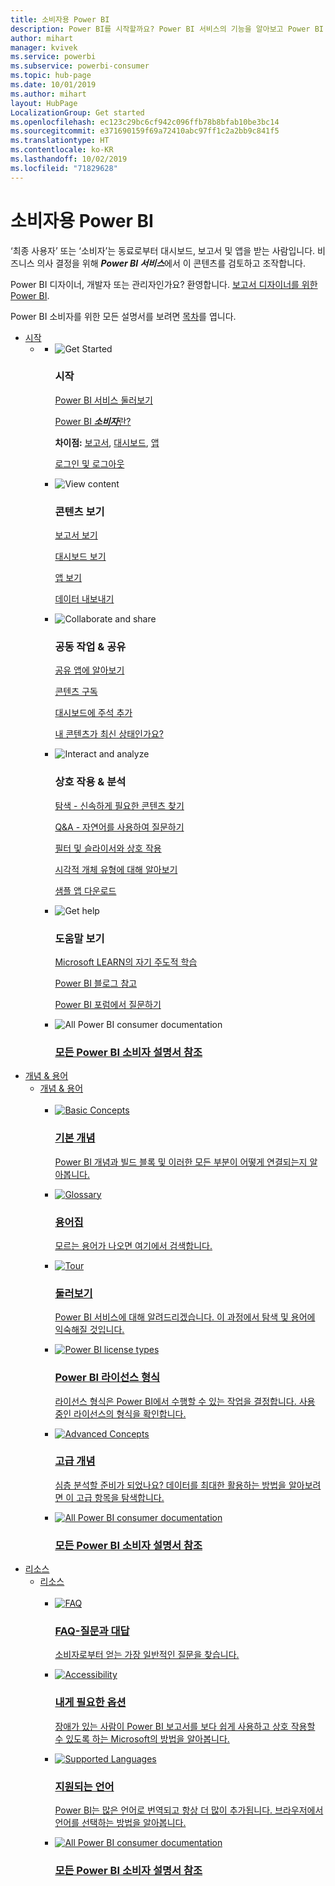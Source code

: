 ```yaml
---
title: 소비자용 Power BI
description: Power BI를 시작할까요? Power BI 서비스의 기능을 알아보고 Power BI 소비자 또는 최종 사용자로 이 기능을 통해 할 수 있는 작업을 확인하세요.
author: mihart
manager: kvivek
ms.service: powerbi
ms.subservice: powerbi-consumer
ms.topic: hub-page
ms.date: 10/01/2019
ms.author: mihart
layout: HubPage
LocalizationGroup: Get started
ms.openlocfilehash: ec123c29bc6cf942c096ffb78b8bfab10be3bc14
ms.sourcegitcommit: e371690159f69a72410abc97ff1c2a2bb9c841f5
ms.translationtype: HT
ms.contentlocale: ko-KR
ms.lasthandoff: 10/02/2019
ms.locfileid: "71829628"
---
```

<div id="main" class="v2">
      <div class="container">
            <h1 class="">소비자용 Power BI</h1>
            <p>‘최종 사용자’ 또는 ‘소비자’는 동료로부터 대시보드, 보고서 및 앱을 받는 사람입니다.<b></b><b></b> 비즈니스 의사 결정을 위해 <b><i>Power BI 서비스</i></b>에서 이 콘텐츠를 검토하고 조작합니다.</p>
            <p>Power BI 디자이너, 개발자 또는 관리자인가요? 환영합니다. <a href="../power-bi-creator-landing.md">보고서 디자이너를 위한 Power BI</a>.</p>
            <p>Power BI 소비자를 위한 모든 설명서를 보려면 <a href="end-user-consumer.md">목차</a>를 엽니다.</p>
            <ul class="pivots">
            <li>
                <a href="#get-started" data-linktype="self-bookmark">시작</a>
                <ul id="get-started" class="cardsF">
                    <li>
                        <a data-default="true" href="#getstarted" data-linktype="self-bookmark"></a>
                        <ul id="getstarted" class="cardsF">
                            <li>
                                <div class="cardSize">
                                    <div class="cardPadding">
                                        <div class="card">
                                            <div class="cardImageOuter">
                                                <div class="cardImage">
                                                    <img alt="Get Started" src="media/end-user-consumer/get-started.svg" data-linktype="relative-path">
                                                </div>
                                            </div>
                                            <div class="cardText">
                                                <h3>시작</h3>
                                                <p><a href="/power-bi/consumer/end-user-reading-view" data-linktype="absolute-path">Power BI 서비스 둘러보기</a></p>
                                                <p><a href="/power-bi/consumer/end-user-consumer" data-linktype="absolute-path">Power BI <b><i>소비자</i></b>란?</a></p>
                                                <p><b>차이점:</b> <a href="/power-bi/consumer/end-user-reports" data-linktype="absolute-path">보고서</a>, <a href="/power-bi/consumer/end-user-dashboards" data-linktype="absolute-path">대시보드</a>, <a href="/power-bi/consumer/end-user-apps" data-linktype="absolute-path">앱</a></p>
                                                <p><a href="/power-bi/consumer/end-user-sign-in" data-linktype="absolute-path">로그인 및 로그아웃</a></p>
                                            </div>
                                        </div>
                                    </div>
                                </div>
                            </li>
                            <li>
                                <div class="cardSize">
                                    <div class="cardPadding">
                                        <div class="card">
                                            <div class="cardImageOuter">
                                                <div class="cardImage">
                                                    <img alt="View content" src="media/end-user-consumer/view-content.svg" data-linktype="relative-path">
                                                </div>
                                            </div>
                                            <div class="cardText">
                                                <h3>콘텐츠 보기</h3>
                                                <p><a href="/power-bi/consumer/end-user-report-open" data-linktype="absolute-path">보고서 보기</a></p>
                                                <p><a href="/power-bi/consumer/end-user-dashboard-open" data-linktype="absolute-path">대시보드 보기</a></p>
                                                <p><a href="/power-bi/consumer/end-user-app-view" data-linktype="absolute-path">앱 보기</a></p>
                                                <p><a href="/power-bi/consumer/end-user-export" data-linktype="absolute-path">데이터 내보내기</a>
                                            </div>
                                        </div>
                                    </div>
                                </div>
                            </li>
                            <li>
                                <div class="cardSize">
                                    <div class="cardPadding">
                                        <div class="card">
                                            <div class="cardImageOuter">
                                                <div class="cardImage">
                                                    <img alt="Collaborate and share" src="media/end-user-consumer/collaborate-share.svg" data-linktype="relative-path">
                                                </div>
                                            </div>
                                            <div class="cardText">
                                                <h3>공동 작업 &amp; 공유</h3>
                                                <p><a href="/power-bi/consumer/end-user-apps" data-linktype="absolute-path">공유 앱에 알아보기</a></p>
                                                <p><a href="/power-bi/consumer/end-user-subscribe" data-linktype="absolute-path">콘텐츠 구독</a></p>
                                                <p><a href="/power-bi/consumer/end-user-comment" data-linktype="absolute-path">대시보드에 주석 추가</a></p>
                                                <p><a href="/power-bi/consumer/end-user-fresh" data-linktype="absolute-path">내 콘텐츠가 최신 상태인가요?</a></p>
                                            </div>
                                        </div>
                                    </div>
                                </div>
                            </li>
                            <li>
                                <div class="cardSize">
                                    <div class="cardPadding">
                                        <div class="card">
                                            <div class="cardImageOuter">
                                                <div class="cardImage">
                                                    <img alt="Interact and analyze" src="media/end-user-consumer/interact-analyze.svg" data-linktype="relative-path">
                                                </div>
                                            </div>
                                            <div class="cardText">
                                                <h3>상호 작용 &amp; 분석</h3>
                                                <p><a href="/power-bi/consumer/end-user-experience" data-linktype="absolute-path">탐색 - 신속하게 필요한 콘텐츠 찾기</a></p>
                                                <p><a href="/power-bi/consumer/end-user-q-and-a" data-linktype="absolute-path">Q&amp;A - 자연어를 사용하여 질문하기</a></p>
                                                <p><a href="/power-bi/consumer/end-user-report-filter" data-linktype="absolute-path">필터 및 슬라이서와 상호 작용</a></p>
                                                <p><a href="/power-bi/consumer/end-user-visual-type" data-linktype="absolute-path">시각적 개체 유형에 대해 알아보기</a></p>
                                                <p><a href="/power-bi/consumer/end-user-app-marketing" data-linktype="absolute-path">샘플 앱 다운로드</a></p>
                                            </div>
                                        </div>
                                    </div>
                                </div>
                            </li>
                            <li>
                                <div class="cardSize">
                                    <div class="cardPadding">
                                        <div class="card">
                                            <div class="cardImageOuter">
                                                <div class="cardImage">
                                                    <img alt="Get help" src="media/end-user-consumer/get-help.svg" data-linktype="relative-path">
                                                </div>
                                            </div>
                                            <div class="cardText">
                                                <h3>도움말 보기</h3>
                                            <p><a href="https://docs.microsoft.com/en-us/learn/paths/consume-data-with-power-bi/" data-linktype="absolute-path">Microsoft LEARN의 자기 주도적 학습</a></p>
                                                <p><a href="https://powerbi.microsoft.com/blog/" data-linktype="absolute-path">Power BI 블로그 참고</a></p>
                                                <p><a href="http://community.powerbi.com/" data-linktype="absolute-path">Power BI 포럼에서 질문하기</a></p>
                                            </div>
                                        </div>
                                    </div>
                                </div>
                            </li>
                            <li>
                                <div class="cardSize">
                                    <div class="cardPadding">
                                        <div class="card">
                                            <div class="cardImageOuter">
                                                <div class="cardImage">
                                                    <img alt="All Power BI consumer documentation" src="media/end-user-consumer/see-all.svg" data-linktype="relative-path">
                                                </div>
                                            </div>
                                            <div class="cardText">
                                                <a href="end-user-consumer.md" data-linktype="absolute-path">
                                                <h3>모든 Power BI 소비자 설명서 참조</h3></a>
                                            </div>
                                        </div>
                                    </div>
                                </div>
                            </li>
                        </ul>
                    </li>
                </ul>
            </li>
            <li>
                <a href="#concepts-terminology" data-linktype="self-bookmark"> 개념 &amp; 용어</a>
                <ul id="concepts-terminology">
                    <li>
                        <a href="#conceptsterminology" data-linktype="self-bookmark"> 개념 &amp; 용어</a>
                        <ul id="conceptsterminology" class="cardsC">
                            <br>
                            <li>
                                <a href="/power-bi/consumer/End-user-basic-concepts" data-linktype="absolute-path">
                                    <div class="cardSize">
                                        <div class="cardPadding">
                                            <div class="card">
                                                <div class="cardImageOuter">
                                                    <div class="cardImage bgdAccent1">
                                                        <img src="media/end-user-consumer/basic-concepts.svg" alt="Basic Concepts" data-linktype="relative-path">
                                                    </div>
                                                </div>
                                                <div class="cardText">
                                                    <h3>기본 개념</h3>
                                                    <p>Power BI 개념과 빌드 블록 및 이러한 모든 부분이 어떻게 연결되는지 알아봅니다.</p>
                                                </div>
                                            </div>
                                        </div>
                                    </div>
                                </a>
                            </li>
                            <li>
                                <a href="/power-bi/consumer/End-user-glossary" data-linktype="absolute-path">
                                    <div class="cardSize">
                                        <div class="cardPadding">
                                            <div class="card">
                                                <div class="cardImageOuter">
                                                    <div class="cardImage bgdAccent1">
                                                        <img src="media/end-user-consumer/glossary.svg" alt="Glossary" data-linktype="relative-path">
                                                    </div>
                                                </div>
                                                <div class="cardText">
                                                    <h3>용어집</h3>
                                                    <p>모르는 용어가 나오면 여기에서 검색합니다.</p>
                                                </div>
                                            </div>
                                        </div>
                                    </div>
                                </a>
                            </li>
                            <li>
                                <a href="/power-bi/consumer/end-user-experience" data-linktype="absolute-path">
                                    <div class="cardSize">
                                        <div class="cardPadding">
                                            <div class="card">
                                                <div class="cardImageOuter">
                                                    <div class="cardImage bgdAccent1">
                                                        <img src="media/end-user-consumer/tour.svg" alt="Tour" data-linktype="relative-path">
                                                    </div>
                                                </div>
                                                <div class="cardText">
                                                    <h3>둘러보기</h3>
                                                    <p>Power BI 서비스에 대해 알려드리겠습니다. 이 과정에서 탐색 및 용어에 익숙해질 것입니다.</p>
                                                </div>
                                            </div>
                                        </div>
                                    </div>
                                </a>
                            </li>
                            <li>
                                <a href="/power-bi/service-admin-licensing-organization" data-linktype="absolute-path">
                                    <div class="cardSize">
                                        <div class="cardPadding">
                                            <div class="card">
                                                <div class="cardImageOuter">
                                                    <div class="cardImage bgdAccent1">
                                                        <img src="media/end-user-consumer/power-bi-license-types.svg" alt="Power BI license types" data-linktype="relative-path">
                                                    </div>
                                                </div>
                                                <div class="cardText">
                                                    <h3>Power BI 라이선스 형식</h3>
                                                    <p>라이선스 형식은 Power BI에서 수행할 수 있는 작업을 결정합니다. 사용 중인 라이선스의 형식을 확인합니다.</p>
                                                </div>
                                            </div>
                                        </div>
                                    </div>
                                </a>
                            </li>
                            <li>
                                <a href="/power-bi/consumer/end-user-featured" data-linktype="absolute-path">
                                    <div class="cardSize">
                                        <div class="cardPadding">
                                            <div class="card">
                                                <div class="cardImageOuter">
                                                    <div class="cardImage bgdAccent1">
                                                        <img src="media/end-user-consumer/advanced-concepts.svg" alt="Advanced Concepts" data-linktype="relative-path">
                                                    </div>
                                                </div>
                                                <div class="cardText">
                                                    <h3>고급 개념</h3>
                                                    <p>심층 분석할 준비가 되었나요? 데이터를 최대한 활용하는 방법을 알아보려면 이 고급 항목을 탐색합니다. </p>
                                                </div>
                                            </div>
                                        </div>
                                    </div>
                                </a>
                            </li>
                            <li>
                                <a href="end-user-consumer.md" data-linktype="absolute-path">
                                    <div class="cardSize">
                                        <div class="cardPadding">
                                            <div class="card">
                                                <div class="cardImageOuter">
                                                    <div class="cardImage bgdAccent1">
                                                        <img src="media/end-user-consumer/See_All_400x140.svg" alt="All Power BI consumer documentation" data-linktype="relative-path">
                                                    </div>
                                                </div>
                                                <div class="cardText">
                                                    <h3>모든 Power BI 소비자 설명서 참조</h3>
                                                </div>
                                            </div>
                                        </div>
                                    </div>
                                </a>
                            </li>
                        </ul>
                    </li>
                </ul>
            </li>
            <li>
                <a href="#resources" data-linktype="self-bookmark">리소스</a>
                <ul id="resources">
                    <li>
                        <a href="#resources" data-linktype="self-bookmark">리소스</a>
                        <ul id="resources" class="cardsC">
                            <br>
                            <li>
                                <a href="/power-bi/consumer/end-user-faq" data-linktype="absolute-path">
                                    <div class="cardSize">
                                        <div class="cardPadding">
                                            <div class="card">
                                                <div class="cardImageOuter">
                                                    <div class="cardImage bgdAccent1">
                                                        <img src="media/end-user-consumer/faq.svg" alt="FAQ" data-linktype="relative-path">
                                                    </div>
                                                </div>
                                                <div class="cardText">
                                                    <h3>FAQ-질문과 대답</h3>
                                                    <p>소비자로부터 얻는 가장 일반적인 질문을 찾습니다.</p>
                                                </div>
                                            </div>
                                        </div>
                                    </div>
                                </a>
                            </li>
                            <li>
                                <a href="/power-bi/desktop-accessibility" data-linktype="absolute-path">
                                    <div class="cardSize">
                                        <div class="cardPadding">
                                            <div class="card">
                                                <div class="cardImageOuter">
                                                    <div class="cardImage bgdAccent1">
                                                        <img src="media/end-user-consumer/accessibility.svg" alt="Accessibility" data-linktype="relative-path">
                                                    </div>
                                                </div>
                                                <div class="cardText">
                                                    <h3>내게 필요한 옵션</h3>
                                                    <p>장애가 있는 사람이 Power BI 보고서를 보다 쉽게 사용하고 상호 작용할 수 있도록 하는 Microsoft의 방법을 알아봅니다. </p>
                                                </div>
                                            </div>
                                        </div>
                                    </div>
                                </a>
                            </li>
                            <li>
                                <a href="/power-bi/supported-languages-countries-regions" data-linktype="absolute-path">
                                    <div class="cardSize">
                                        <div class="cardPadding">
                                            <div class="card">
                                                <div class="cardImageOuter">
                                                    <div class="cardImage bgdAccent1">
                                                        <img src="media/end-user-consumer/supported-languages.svg" alt="Supported Languages" data-linktype="relative-path">
                                                    </div>
                                                </div>
                                                <div class="cardText">
                                                    <h3>지원되는 언어</h3>
                                                    <p>Power BI는 많은 언어로 번역되고 항상 더 많이 추가됩니다. 브라우저에서 언어를 선택하는 방법을 알아봅니다. </p>
                                                </div>
                                            </div>
                                        </div>
                                    </div>
                                </a>
                            </li>
                            <li>
                                <a href="end-user-consumer.md" data-linktype="absolute-path">
                                    <div class="cardSize">
                                        <div class="cardPadding">
                                            <div class="card">
                                                <div class="cardImageOuter">
                                                    <div class="cardImage bgdAccent1">
                                                        <img src="media/end-user-consumer/See_All_400x140.svg" alt="All Power BI consumer documentation" data-linktype="relative-path">
                                                    </div>
                                                </div>
                                                <div class="cardText">
                                                    <h3>모든 Power BI 소비자 설명서 참조</h3>
                                                </div>
                                            </div>
                                        </div>
                                    </div>
                                </a>
                            </li>
                        </ul>
                    </li>
                </ul>
            </li>
            </ul> 
      </div>
</div>
